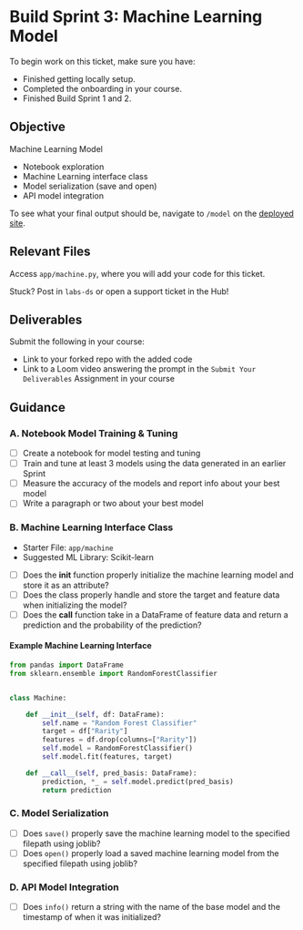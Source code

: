 # Build Sprint 3: Machine Learning Model

To begin work on this ticket, make sure you have:
- Finished getting locally setup.
- Completed the onboarding in your course.
- Finished Build Sprint 1 and 2.

## Objective

Machine Learning Model
- Notebook exploration
- Machine Learning interface class
- Model serialization (save and open)
- API model integration

To see what your final output should be, navigate to `/model` on the [deployed site](https://bandersnatch.herokuapp.com/).

## Relevant Files

Access `app/machine.py`, where you will add your code for this ticket. 

Stuck? Post in `labs-ds` or open a support ticket in the Hub!

## Deliverables
Submit the following in your course:

- Link to your forked repo with the added code
- Link to a Loom video answering the prompt in the `Submit Your Deliverables` Assignment in your course

## Guidance

### A. Notebook Model Training & Tuning
- [ ] Create a notebook for model testing and tuning
- [ ] Train and tune at least 3 models using the data generated in an earlier Sprint
- [ ] Measure the accuracy of the models and report info about your best model 
- [ ] Write a paragraph or two about your best model

### B. Machine Learning Interface Class
- Starter File: `app/machine`
- Suggested ML Library: Scikit-learn

- [ ] Does the __init__ function properly initialize the machine learning model and store it as an attribute?
- [ ] Does the class properly handle and store the target and feature data when initializing the model?
- [ ] Does the __call__ function take in a DataFrame of feature data and return a prediction and the probability of the prediction?

#### Example Machine Learning Interface
```python
from pandas import DataFrame
from sklearn.ensemble import RandomForestClassifier


class Machine:

    def __init__(self, df: DataFrame):
        self.name = "Random Forest Classifier"
        target = df["Rarity"]
        features = df.drop(columns=["Rarity"])
        self.model = RandomForestClassifier()
        self.model.fit(features, target)

    def __call__(self, pred_basis: DataFrame):
        prediction, *_ = self.model.predict(pred_basis)
        return prediction

```

### C. Model Serialization
- [ ] Does `save()` properly save the machine learning model to the specified filepath using joblib?
- [ ] Does `open()` properly load a saved machine learning model from the specified filepath using joblib?

### D. API Model Integration
- [ ] Does `info()` return a string with the name of the base model and the timestamp of when it was initialized?
